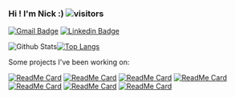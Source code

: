 ### Hi ! I'm Nick :) ![visitors](https://visitor-badge.glitch.me/badge?page_id=zokin)

[![Gmail Badge](https://img.shields.io/badge/-nzioulis@gmail.com-c14438?style=flat-square&logo=Gmail&logoColor=white&link=mailto:nzioulis@gmail.com)](mailto:nzioulis@gmail.com)
[![Linkedin Badge](https://img.shields.io/badge/-nikolaos-zioulis?style=flat-square&logo=Linkedin&logoColor=white&link=https://www.linkedin.com/in/nikolaos-zioulis/)](https://www.linkedin.com/in/nikolaos-zioulis/)

![Github Stats](https://github-readme-stats.vercel.app/api?username=zokin&count_private=true&show_icons=true)[![Top Langs](https://github-readme-stats.vercel.app/api/top-langs/?username=zokin&layout=compact)](https://github.com/zokin)

Some projects I've been working on:

[![ReadMe Card](https://github-readme-stats.vercel.app/api/pin/?username=VCL3D&repo=VolumetricCapture)](https://vcl3d.github.io/VolumetricCapture/)
[![ReadMe Card](https://github-readme-stats.vercel.app/api/pin/?username=alexd314&repo=nevergrad)](https://alexd314.github.io/nevergrad/)
[![ReadMe Card](https://github-readme-stats.vercel.app/api/pin/?username=VCL3D&repo=StructureNet)](https://vcl3d.github.io/StructureNet/)
[![ReadMe Card](https://github-readme-stats.vercel.app/api/pin/?username=VCL3D&repo=DeepPanoramaLighting)](https://vcl3d.github.io/DeepPanoramaLighting/)
[![ReadMe Card](https://github-readme-stats.vercel.app/api/pin/?username=VCL3D&repo=SphericalViewSynthesis)](https://vcl3d.github.io/SphericalViewSynthesis/)
[![ReadMe Card](https://github-readme-stats.vercel.app/api/pin/?username=VCL3D&repo=3D60)](https://vcl3d.github.io/3D60/)
[![ReadMe Card](https://github-readme-stats.vercel.app/api/pin/?username=VCL3D&repo=UAVA)](https://vcl3d.github.io/UAVA/)





